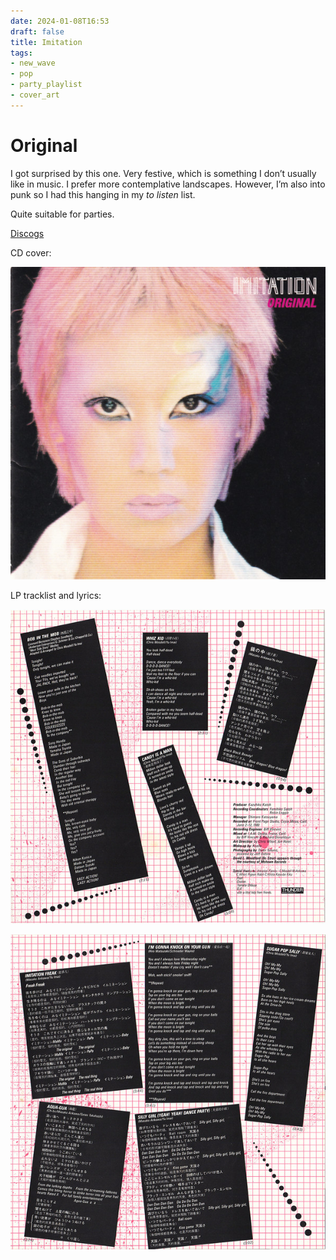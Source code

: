 ```yaml
---
date: 2024-01-08T16:53
draft: false
title: Imitation
tags:
- new_wave
- pop
- party_playlist
- cover_art
---
```


# Original

I got surprised by this one. Very festive, which is something I don’t usually like in music. I prefer more contemplative landscapes. However, I’m also into punk so I had this hanging in my _to listen_ list.

Quite suitable for parties.

[Discogs](https://www.discogs.com/master/754206-Imitation-Original)

CD cover:

![Photo of the band's singer with a makeup potentially inspired by Ziggy Stardust and probably other new wave aesthetics with neon colors. The singer's hair is also fluor pink. On the top right corner is the name of the band and the album.](../attachment/vsc-paste/imitation-240108165744.png)

LP tracklist and lyrics:

![The design is typically 80s and post modern with a pink grid as a background and the lyrics as foreground pasted as if they were stickers, in black with white text, misaligned and slightly rotated with decorative dots between them.](../attachment/vsc-paste/imitation-240108170335.png)

![Continuation of the previous images with more song lyrics but the same aesthetics and graphics.](../attachment/vsc-paste/imitation-240108170634.png)
